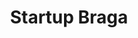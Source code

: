 ---
title: Startup Braga
category: Parcerias
imagem_image_path: images/dynamic/W1siZnUiLCJodHRwczovL2FkYWdhd2ViLnMzLmFtYXpvbmF/startup62b9.jpg?sha=281909edd75347a4
link: http://www.investbraga.com/startup
text: A Startup Braga é um hub de inovação desenhado para apoiar a criação e o desenvolvimento de projetos com elevado potencial empreendedor nos mercados internacionais. Criado em 2014, numa parceria com a Microsoft Ventures, a Startup Braga disponibiliza programas de pré-aceleração, aceleração e incubação para startups com ambições globais, oferecendo apoio aos empreendedores em diferentes fases do ciclo de vida das startups, nas mais variadas áreas da inovação e tecnologia.
---
